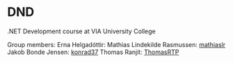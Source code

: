 # DND
.NET Development course at VIA University College

Group members:
Erna Helgadóttir: 
Mathias Lindekilde Rasmussen: [mathiaslr](https://github.com/mathiaslr)
Jakob Bonde Jensen: [konrad37](https://github.com/konrad37) 
Thomas Ranjit: [ThomasRTP](https://github.com/ThomasRTP)
